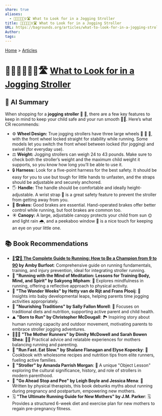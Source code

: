 ```yaml
---
share: true
aliases:
  - 👀👶🏼🏃🏼‍♀️🛣️ What to Look for in a Jogging Stroller
title: 👀👶🏼🏃🏼‍♀️🛣️ What to Look for in a Jogging Stroller
URL: https://bagrounds.org/articles/what-to-look-for-in-a-jogging-stroller
Author: 
tags: 
---
```

[Home](../index.md) > [Articles](./index.md)  
# 👀👶🏼🏃🏼‍♀️🛣️ [What to Look for in a Jogging Stroller](https://www.consumerreports.org/babies-kids/strollers/jogging-stroller-what-to-look-for-a1118048843)  
## 🤖 AI Summary  
When shopping for a **jogging stroller** 👶 🛒, there are a few key features to keep in mind to keep your child safe and your run smooth 🏃‍♀️. Here’s what CR recommends:  
  
- ⚙️ **Wheel Design:** True jogging strollers have three large wheels 🛞 🛞 🛞, with the front wheel locked straight for stability while running. Some models let you switch the front wheel between locked (for jogging) and swivel (for everyday use).  
- ⚖️ **Weight:** Jogging strollers can weigh 24 to 43 pounds. Make sure to check both the stroller’s weight and the maximum child weight it supports, so you know how long you’ll be able to use it.  
- 🔒 **Harness:** Look for a five-point harness for the best safety. It should be easy for you to use but tough for little hands to unfasten, and the straps should be adjustable and securely anchored.  
- 🖐️ **Handle:** The handle should be comfortable and ideally height-adjustable. A wrist strap 🎽 is a great safety feature to prevent the stroller from getting away from you.  
- 🛑 **Brakes:** Good brakes are essential. Hand-operated brakes offer better control while running, but foot brakes are common too.  
- ☀️ **Canopy:** A large, adjustable canopy protects your child from sun 🌞 and light rain 🌧️, and a peekaboo window 👀 is a nice touch for keeping an eye on your little one.  
  
## 📚 Book Recommendations  
* **[🏃🏆👵 The Complete Guide to Running: How to Be a Champion from 9 to 90](../books/the-complete-guide-to-running.md) by Amby Burfoot**: Comprehensive guide on running fundamentals, training, and injury prevention, ideal for integrating stroller running.  
* 🧘 **"Running with the Mind of Meditation: Lessons for Training Body, Mind, and Spirit" by Sakyong Mipham**: 🧘 Explores mindfulness in running, offering a reflective approach to physical activity.  
* 👶 **"The Wonder Weeks" by Hetty van de Rijt and Frans Plooij**: 🧠 Insights into baby developmental leaps, helping parents time jogging activities appropriately.  
* 🍎 **"Nourishing Traditions" by Sally Fallon Morell**: 🍎 Focuses on traditional diets and nutrition, supporting active parent and child health.  
* ⛰️ **"Born to Run" by Christopher McDougall**: 🏞️ Inspiring story about human running capacity and outdoor movement, motivating parents to embrace stroller jogging adventures.  
* 👩‍👧‍👦 **"The Mother Runners" by Dimity McDowell and Sarah Bowen Shea**: 🏃‍♀️ Practical advice and relatable experiences for mothers balancing running and parenting.  
* 🍳 **"Run Fast. Eat Slow." by Shalane Flanagan and Elyse Kopecky**: 🍲 Cookbook with wholesome recipes and nutrition tips from elite runners, fueling active families.  
* 🛒 **"Stroller" by Amanda Parrish Morgan**: 🛒 A unique "Object Lesson" exploring the cultural significance, history, and role of strollers in modern parenthood.  
* 🤰 **"Go Ahead Stop and Pee" by Leigh Boyle and Jessica Mena**: 🤰 Written by physical therapists, this book debunks myths about running during pregnancy and postpartum, empowering new mothers.  
* 🗓️ **"The Ultimate Running Guide for New Mothers" by J.M. Parker**: 🗓️ Provides a structured 6-week diet and exercise plan for new mothers to regain pre-pregnancy fitness.